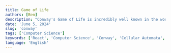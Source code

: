 ```yaml
---
title: Game of Life
authors: [Ben]
description: "Conway's Game of Life is incredibly well known in the world of computer science for two reasons: it's dead simple and its incredibly captivating. In this post we implement the famous game with React, which works surprisingly well as a simple game engine."
date: 'June 5, 2024'
slug: 'conway'
tags: ['Computer Science']
keywords: ['React', 'Computer Science', 'Conway', 'Cellular Automata', 'Game of Life', 'Game']
language: 'English'
---
```


